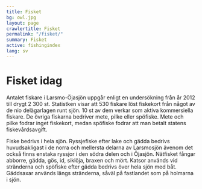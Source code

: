 ```yaml
---
title: Fisket
bg: owl.jpg
layout: page
crawlertitle: Fisket
permalink: "/fisket/"
summary: Fisket
active: fishingindex
lang: sv
---
```


# Fisket idag
Antalet fiskare i Larsmo-Öjasjön uppgår enligt en undersökning från år 2012 till drygt 2 300 st. Statistken visar att 530 fiskare löst fiskekort från något av de nio delägarlagen runt sjön. 10 st av dem verkar som aktiva kommersiella fiskare. De övriga fiskarna bedriver mete, pilke eller spöfiske. Mete och pilke fodrar inget fiskekort, medan spöfiske fodrar att man betalt statens fiskevårdsavgift.

Fiske bedrivs i hela sjön. Ryssjefiske efter lake och gädda bedrivs huvudsakligast i de norra och mellersta delarna av Larsmosjön ävenom det också finns enstaka ryssjor i den södra delen och i Öjasjön. Nätfisket fångar abborre, gädda, gös, id, siklöja, braxen och mört. Katsor används vid stränderna och spöfiske efter gädda bedrivs över hela sjön med båt. Gäddsaxar används längs stränderna, såväl på fastlandet som på holmarna i sjön.


